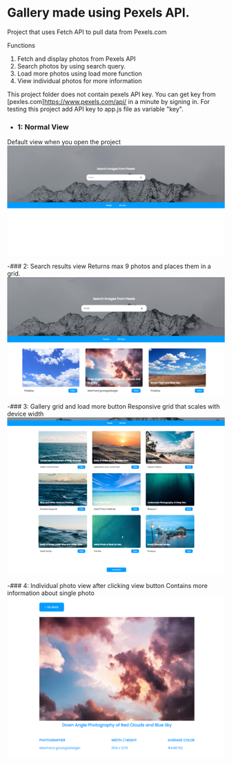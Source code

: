 # Gallery made using Pexels API.

Project that uses Fetch API to pull data from Pexels.com

Functions
1. Fetch and display photos from Pexels API
3. Search photos by using search query.
2. Load more photos using load more function
4. View individual photos for more information

This project folder does not contain pexels API key. You can get key from [pexles.com]https://www.pexels.com/api/ in a minute by signing in.
For testing this project add API key to app.js file as variable "key".


- ### 1: Normal View
Default view when you open the project
![](assets/readme_images/default_view.PNG)

-### 2: Search results view
Returns max 9 photos and places them in a grid.
![](assets/readme_images/results.PNG)

-### 3: Gallery grid and load more button
Responsive grid that scales with device width
![](assets/readme_images/grid.PNG)

-### 4: Individual photo view after clicking view button
Contains more information about single photo
![](assets/readme_images/individual.PNG)
